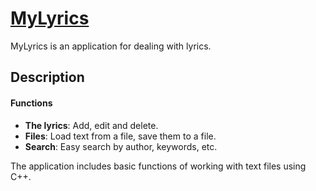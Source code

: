 # [MyLyrics](https://github.com/colld145/Cpp_Exam)
MyLyrics is an application for dealing with lyrics.

## Description

#### Functions
* **The lyrics**: Add, edit and delete.
* **Files**: Load text from a file, save them to a file.
* **Search**: Easy search by author, keywords, etc.

The application includes basic functions of working with text files using C++.
